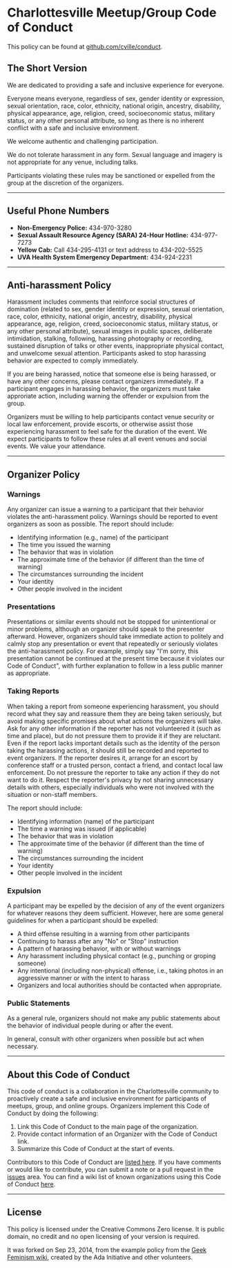 # Charlottesville Meetup/Group Code of Conduct

This policy can be found at [github.com/cville/conduct](https://github.com/cville/conduct).

## The Short Version

We are dedicated to providing a safe and inclusive experience for everyone.

Everyone means everyone, regardless of sex, gender identity or expression, sexual orientation, race, color, ethnicity, national origin, ancestry, disability, physical appearance, age, religion, creed, socioeconomic status, military status, or any other personal attribute, so long as there is no inherent conflict with a safe and inclusive environment. 

We welcome authentic and challenging participation.

We do not tolerate harassment in any form. Sexual language and imagery is not appropriate for any venue, including talks. 

Participants violating these rules may be sanctioned or expelled from the group at the discretion of the organizers. 

---

## Useful Phone Numbers

* **Non-Emergency Police:** 434-970-3280
* **Sexual Assault Resource Agency (SARA) 24-Hour Hotline:** 434-977-7273
* **Yellow Cab:** Call 434-295-4131 or text address to 434-202-5525
* **UVA Health System Emergency Department:** 434-924-2231

---

## Anti-harassment Policy

Harassment includes comments that reinforce social structures of domination (related to sex, gender identity or expression, sexual orientation, race, color, ethnicity, national origin, ancestry, disability, physical appearance, age, religion, creed, socioeconomic status, military status, or any other personal attribute), sexual images in public spaces, deliberate intimidation, stalking, following, harassing photography or recording, sustained disruption of talks or other events, inappropriate physical contact, and unwelcome sexual attention. Participants asked to stop harassing behavior are expected to comply immediately.

If you are being harassed, notice that someone else is being harassed, or have any other concerns, please contact organizers immediately.  If a participant engages in harassing behavior, the organizers must take approriate action, including warning the offender or expulsion from the group. 

Organizers must be willing to help participants contact venue security or local law enforcement, provide escorts, or otherwise assist those experiencing harassment to feel safe for the duration of the event. We expect participants to follow these rules at all event venues and social events. We value your attendance.

---

## Organizer Policy

### Warnings

Any organizer can issue a warning to a participant that their behavior violates the anti-harassment policy. Warnings should be reported to event organizers as soon as possible. The report should include:

* Identifying information (e.g., name) of the participant
* The time you issued the warning
* The behavior that was in violation
* The approximate time of the behavior (if different than the time of warning)
* The circumstances surrounding the incident
* Your identity
* Other people involved in the incident

### Presentations

Presentations or similar events should not be stopped for unintentional or minor problems, although an organizer should speak to the presenter afterward. However, organizers should take immediate action to politely and calmly stop any presentation or event that repeatedly or seriously violates the anti-harassment policy. For example, simply say "I'm sorry, this presentation cannot be continued at the present time because it violates our Code of Conduct", with further explanation to follow in a less public manner as appropriate.

### Taking Reports

When taking a report from someone experiencing harassment, you should record what they say and reassure them they are being taken seriously, but avoid making specific promises about what actions the organizers will take. Ask for any other information if the reporter has not volunteered it (such as time and place), but do not pressure them to provide it if they are reluctant. Even if the report lacks important details such as the identity of the person taking the harassing actions, it should still be recorded and reported to event organizers. If the reporter desires it, arrange for an escort by conference staff or a trusted person, contact a friend, and contact local law enforcement. Do not pressure the reporter to take any action if they do not want to do it. Respect the reporter's privacy by not sharing unnecessary details with others, especially individuals who were not involved with the situation or non-staff members.

The report should include:

* Identifying information (name) of the participant
* The time a warning was issued (if applicable)
* The behavior that was in violation
* The approximate time of the behavior (if different than the time of warning)
* The circumstances surrounding the incident
* Your identity
* Other people involved in the incident

### Expulsion

A participant may be expelled by the decision of any of the event organizers for whatever reasons they deem sufficient. However, here are some general guidelines for when a participant should be expelled:

* A third offense resulting in a warning from other participants
* Continuing to harass after any "No" or "Stop" instruction
* A pattern of harassing behavior, with or without warnings
* Any harassment including physical contact (e.g., punching or groping someone)
* Any intentional (including non-physical) offense, i.e., taking photos in an aggressive manner or with the intent to harass
* Organizers and local authorities should be contacted when appropriate.

### Public Statements

As a general rule, organizers should not make any public statements about the behavior of individual people during or after the event.

In general, consult with other organizers when possible but act when necessary.

---

## About this Code of Conduct

This code of conduct is a collaboration in the Charlottesville community to proactively create a safe and inclusive environment for participants of meetups, group, and online groups. Organizers implement this Code of Conduct by doing the following:

1. Link this Code of Conduct to the main page of the organization.
2. Provide contact information of an Organizer with the Code of Conduct link.
3. Summarize this Code of Conduct at the start of events.

Contributors to this Code of Conduct are [listed here](https://github.com/cville/conduct/graphs/contributors). If you have comments or would like to contribute, you can submit a note or a pull request in the [issues](https://github.com/cville/conduct/issues) area. You can find a wiki list of known organizations using this Code of Conduct [here](https://github.com/cville/conduct/wiki/Organizations-using-this-code-of-conduct).

---

## License

This policy is licensed under the Creative Commons Zero license. It is public domain, no credit and no open licensing of your version is required.

It was forked on Sep 23, 2014, from the example policy from the [Geek Feminism wiki](http://geekfeminism.wikia.com/wiki/Conference_anti-harassment_policy), created by the Ada Initiative and other volunteers.
